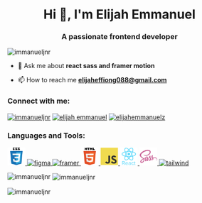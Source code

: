 
<h1 align="center">Hi 👋, I'm Elijah Emmanuel</h1>
<h3 align="center">A passionate frontend developer</h3>

<p align="left"> <img src="https://komarev.com/ghpvc/?username=immanueljnr&label=Profile%20views&color=0e75b6&style=flat" alt="immanueljnr" /> </p>

- 💬 Ask me about **react sass and framer motion**

- 📫 How to reach me **elijaheffiong088@gmail.com**

<h3 align="left">Connect with me:</h3>
<p align="left">
<a href="https://dev.to/immanueljnr" target="blank"><img align="center" src="https://raw.githubusercontent.com/rahuldkjain/github-profile-readme-generator/master/src/images/icons/Social/devto.svg" alt="immanueljnr" height="30" width="40" /></a>
<a href="https://linkedin.com/in/elijah emmanuel" target="blank"><img align="center" src="https://raw.githubusercontent.com/rahuldkjain/github-profile-readme-generator/master/src/images/icons/Social/linked-in-alt.svg" alt="elijah emmanuel" height="30" width="40" /></a>
<a href="https://instagram.com/elijahemmanuelz" target="blank"><img align="center" src="https://raw.githubusercontent.com/rahuldkjain/github-profile-readme-generator/master/src/images/icons/Social/instagram.svg" alt="elijahemmanuelz" height="30" width="40" /></a>
</p>

<h3 align="left">Languages and Tools:</h3>
<p align="left"> <a href="https://www.w3schools.com/css/" target="_blank" rel="noreferrer"> <img src="https://raw.githubusercontent.com/devicons/devicon/master/icons/css3/css3-original-wordmark.svg" alt="css3" width="40" height="40"/> </a> <a href="https://www.figma.com/" target="_blank" rel="noreferrer"> <img src="https://www.vectorlogo.zone/logos/figma/figma-icon.svg" alt="figma" width="40" height="40"/> </a> <a href="https://www.framer.com/" target="_blank" rel="noreferrer"> <img src="https://www.vectorlogo.zone/logos/framer/framer-icon.svg" alt="framer" width="40" height="40"/> </a> <a href="https://www.w3.org/html/" target="_blank" rel="noreferrer"> <img src="https://raw.githubusercontent.com/devicons/devicon/master/icons/html5/html5-original-wordmark.svg" alt="html5" width="40" height="40"/> </a> <a href="https://developer.mozilla.org/en-US/docs/Web/JavaScript" target="_blank" rel="noreferrer"> <img src="https://raw.githubusercontent.com/devicons/devicon/master/icons/javascript/javascript-original.svg" alt="javascript" width="40" height="40"/> </a> <a href="https://reactjs.org/" target="_blank" rel="noreferrer"> <img src="https://raw.githubusercontent.com/devicons/devicon/master/icons/react/react-original-wordmark.svg" alt="react" width="40" height="40"/> </a> <a href="https://sass-lang.com" target="_blank" rel="noreferrer"> <img src="https://raw.githubusercontent.com/devicons/devicon/master/icons/sass/sass-original.svg" alt="sass" width="40" height="40"/> </a> <a href="https://tailwindcss.com/" target="_blank" rel="noreferrer"> <img src="https://www.vectorlogo.zone/logos/tailwindcss/tailwindcss-icon.svg" alt="tailwind" width="40" height="40"/> </a> </p>

<p><img align="left" src="https://github-readme-stats.vercel.app/api/top-langs?username=immanueljnr&show_icons=true&locale=en&layout=compact" alt="immanueljnr" /></p>

<p>&nbsp;<img align="center" src="https://github-readme-stats.vercel.app/api?username=immanueljnr&show_icons=true&locale=en" alt="immanueljnr" /></p>

<p><img align="center" src="https://github-readme-streak-stats.herokuapp.com/?user=immanueljnr&" alt="immanueljnr" /></p>
